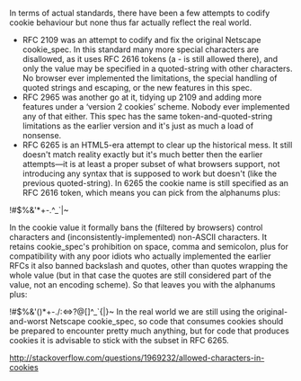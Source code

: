 In terms of actual standards, there have been a few attempts to codify cookie behaviour but none thus far actually reflect the real world.

* RFC 2109 was an attempt to codify and fix the original Netscape cookie_spec. In this standard many more special characters are disallowed, as it uses RFC 2616 tokens (a - is still allowed there), and only the value may be specified in a quoted-string with other characters. No browser ever implemented the limitations, the special handling of quoted strings and escaping, or the new features in this spec.
* RFC 2965 was another go at it, tidying up 2109 and adding more features under a ‘version 2 cookies’ scheme. Nobody ever implemented any of that either. This spec has the same token-and-quoted-string limitations as the earlier version and it's just as much a load of nonsense.
* RFC 6265 is an HTML5-era attempt to clear up the historical mess. It still doesn't match reality exactly but it's much better then the earlier attempts—it is at least a proper subset of what browsers support, not introducing any syntax that is supposed to work but doesn't (like the previous quoted-string).
In 6265 the cookie name is still specified as an RFC 2616 token, which means you can pick from the alphanums plus:

!#$%&'*+-.^_`|~

In the cookie value it formally bans the (filtered by browsers) control characters and (inconsistently-implemented) non-ASCII characters. It retains cookie_spec's prohibition on space, comma and semicolon, plus for compatibility with any poor idiots who actually implemented the earlier RFCs it also banned backslash and quotes, other than quotes wrapping the whole value (but in that case the quotes are still considered part of the value, not an encoding scheme). So that leaves you with the alphanums plus:

!#$%&'()*+-./:<=>?@[]^_`{|}~
In the real world we are still using the original-and-worst Netscape cookie_spec, so code that consumes cookies should be prepared to encounter pretty much anything, but for code that produces cookies it is advisable to stick with the subset in RFC 6265.

http://stackoverflow.com/questions/1969232/allowed-characters-in-cookies